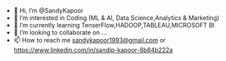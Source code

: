 - 👋 Hi, I’m @SandyKapoor
- 👀 I’m interested in Coding (ML & AI, Data Science,Analytics & Marketing)
- 🌱 I’m currently learning TenserFlow,HADOOP,TABLEAU,MICROSOFT BI
- 💞️ I’m looking to collaborate on ...
- 📫 How to reach me sandykapoor1993@gmail.com or https://www.linkedin.com/in/sandip-kapoor-8b84b222a

<!---
SandyKapoor/SandyKapoor is a ✨ special ✨ repository because its `README.md` (this file) appears on your GitHub profile.
You can click the Preview link to take a look at your changes.
--->
